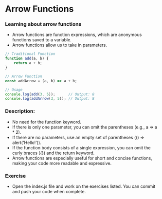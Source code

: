# Arrow Functions

### Learning about arrow functions
- Arrow functions are function expressions, which are anonymous functions saved to a variable.
- Arrow functions allow us to take in parameters.

``` javascript
// Traditional Function
function add(a, b) {
    return a + b;
}

// Arrow Function
const addArrow = (a, b) => a + b;

// Usage
console.log(add(3, 5));      // Output: 8
console.log(addArrow(3, 5)); // Output: 8

```

### Description:
- No need for the function keyword.
- If there is only one parameter, you can omit the parentheses (e.g., a => a * 2).
- If there are no parameters, use an empty set of parentheses (() => alert('Hello!')).
- If the function body consists of a single expression, you can omit the curly braces ({}) and the return keyword.
- Arrow functions are especially useful for short and concise functions, making your code more readable and expressive.

### Exercise
- Open the index.js file and work on the exercises listed. You can commit and push your code when complete.

